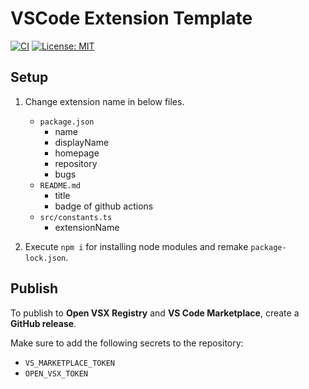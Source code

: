 # VSCode Extension Template

[![CI](https://github.com/k-kuroguro/vscode-extension-template/actions/workflows/test.yaml/badge.svg)](https://github.com/k-kuroguro/vscode-extension-template/actions/workflows/test.yaml)
[![License: MIT](https://img.shields.io/badge/License-MIT-yellow.svg)](https://opensource.org/licenses/MIT)

## Setup

1. Change extension name in below files.
   - `package.json`
      - name
      - displayName
      - homepage
      - repository
      - bugs
   - `README.md`
      - title
      - badge of github actions
   - `src/constants.ts`
      - extensionName

2. Execute `npm i` for installing node modules and remake `package-lock.json`.

## Publish

To publish to **Open VSX Registry** and **VS Code Marketplace**, create a **GitHub release**.

Make sure to add the following secrets to the repository:
- `VS_MARKETPLACE_TOKEN`
- `OPEN_VSX_TOKEN`

